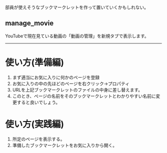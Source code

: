 部員が使えそうなブックマークレットを作って置いていくかもしれない。
## manage\_movie
YouTubeで現在見ている動画の「動画の管理」を新規タブで表示します。  
  
***
# 使い方(準備編)
1. まず適当にお気に入りに何かのページを登録  
1. お気に入りの中の先ほどのページを右クリック→プロパティ  
1. URLを上記ブックマークレットのファイルの中身に差し替えます。  
1. このとき、ページの名前をそのブックマークレットとわかりやすい名前に変更すると良いでしょう。

# 使い方(実践編)
1. 所定のページを表示する。
1. 準備したブックマークレットをお気に入りから開く。
